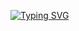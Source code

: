 [![Typing SVG](https://readme-typing-svg.herokuapp.com?font=Fira+Code&pause=1000&color=F7C118&center=true&width=435&lines=Hi%F0%9F%91%8B%2CWelcome+to+My+Github+Profile!;Data+Science+and+Algo+trading+enthusiast)](https://git.io/typing-svg)
